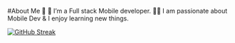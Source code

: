 #About Me 🚀
🌱 I’m a Full stack Mobile developer.
👨‍💻 I am passionate about Mobile Dev & I enjoy learning new things.



[![GitHub Streak](http://github-readme-streak-stats.herokuapp.com?user=abdulmanafpfassal&theme=dark&hide_border=true&border_radius=10&date_format=M%20j%5B%2C%20Y%5D&background=000000)](https://git.io/streak-stats)
